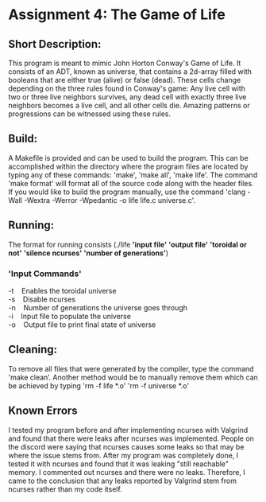 # Assignment 4: The Game of Life <br>

## Short Description:<br>
This program is meant to mimic John Horton Conway's Game of Life. It consists of an ADT, known as universe, that contains a 2d-array filled with booleans that are either true (alive) or false (dead). These cells change depending on the three rules found in Conway's game: Any live cell with two or three live neighbors survives, any dead cell with exactly three live neighbors becomes a live cell, and all other cells die. Amazing patterns or progressions can be witnessed using these rules.

## Build:<br>
A Makefile is provided and can be used to build the program. This can be accomplished within the directory where the program files are located by typing any of these commands: 'make', 'make all', 'make life'. The command 'make format' will format all of the source code along with the header files. If you would like to build the program manually, use the command 'clang -Wall -Wextra -Werror -Wpedantic -o life life.c universe.c'.

## Running:<br>
The format for running consists (./life **'input file'** **'output file'** **'toroidal or not'** **'silence ncurses'** **'number of generations'**) <br>

### 'Input Commands' <br>
-t&nbsp;&nbsp;&nbsp;&nbsp;Enables the toroidal universe <br>
-s&nbsp;&nbsp;&nbsp;&nbsp;Disable ncurses <br>
-n&nbsp;&nbsp;&nbsp;&nbsp;Number of generations the universe goes through <br>
-i&nbsp;&nbsp;&nbsp;&nbsp;Input file to populate the universe <br>
-o&nbsp;&nbsp;&nbsp;&nbsp;Output file to print final state of universe <br>

## Cleaning: <br>
To remove all files that were generated by the compiler, type the command 'make clean’.
Another method would be to manually remove them which can be achieved by typing 'rm -f life *.o' 'rm -f universe *.o'

## Known Errors <br>
I tested my program before and after implementing ncurses with Valgrind and found that there were leaks after ncurses was implemented. People on the discord were saying that ncurses causes some leaks so that may be where the issue stems from. After my program was completely done, I tested it with ncurses and found that it was leaking "still reachable" memory. I commented out ncurses and there were no leaks. Therefore, I came to the conclusion that any leaks reported by Valgrind stem from ncurses rather than my code itself.

